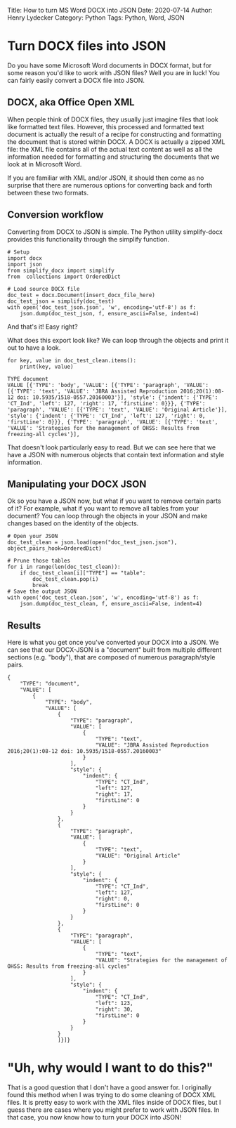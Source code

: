 Title: How to turn MS Word DOCX into JSON
Date: 2020-07-14
Author: Henry Lydecker
Category: Python
Tags: Python, Word, JSON

# Turn DOCX files into JSON

Do you have some Microsoft Word documents in DOCX format, but for some reason you'd like to work with JSON files? Well you are in luck! You can fairly easily convert a DOCX file into JSON.

## DOCX, aka Office Open XML

When people think of DOCX files, they usually just imagine files that look like formatted text files. However, this processed and formatted text document is actually the result of a recipe for constructing and formatting the document that is stored within DOCX. A DOCX is actually a zipped XML file: the XML file contains all of the actual text content as well as all the information needed for formatting and structuring the documents that we look at in Microsoft Word.

If you are familiar with XML and/or JSON, it should then come as no surprise that there are numerous options for converting back and forth between these two formats.

## Conversion workflow

Converting from DOCX to JSON is simple. The Python utility simplify-docx provides this functionality through the simplify function.
```
# Setup
import docx
import json
from simplify_docx import simplify
from  collections import OrderedDict

# Load source DOCX file
doc_test = docx.Document(insert_docx_file_here)
doc_test_json = simplify(doc_test)
with open('doc_test_json.json', 'w', encoding='utf-8') as f:
    json.dump(doc_test_json, f, ensure_ascii=False, indent=4)
```
And that's it! Easy right?

What does this export look like? We can loop through the objects and print it out to have a look.

```
for key, value in doc_test_clean.items():
    print(key, value)
```

```
TYPE document
VALUE [{'TYPE': 'body', 'VALUE': [{'TYPE': 'paragraph', 'VALUE': [{'TYPE': 'text', 'VALUE': 'JBRA Assisted Reproduction 2016;20(1):08-12 doi: 10.5935/1518-0557.20160003'}], 'style': {'indent': {'TYPE': 'CT_Ind', 'left': 127, 'right': 17, 'firstLine': 0}}}, {'TYPE': 'paragraph', 'VALUE': [{'TYPE': 'text', 'VALUE': 'Original Article'}], 'style': {'indent': {'TYPE': 'CT_Ind', 'left': 127, 'right': 0, 'firstLine': 0}}}, {'TYPE': 'paragraph', 'VALUE': [{'TYPE': 'text', 'VALUE': 'Strategies for the management of OHSS: Results from freezing-all cycles'}],
```
That doesn't look particularly easy to read. But we can see here that we have a JSON with numerous objects that contain text information and style information.

## Manipulating your DOCX JSON

Ok so you have a JSON now, but what if you want to remove certain parts of it? For example, what if you want to remove all tables from your document? You can loop through the objects in your JSON and make changes based on the identity of the objects.

```
# Open your JSON
doc_test_clean = json.load(open("doc_test_json.json"), object_pairs_hook=OrderedDict)
    
# Prune those tables
for i in range(len(doc_test_clean)):
    if doc_test_clean[i]["TYPE"] == "table":
        doc_test_clean.pop(i)
        break
# Save the output JSON
with open('doc_test_clean.json', 'w', encoding='utf-8') as f:
    json.dump(doc_test_clean, f, ensure_ascii=False, indent=4)
```

## Results

Here is what you get once you've converted your DOCX into a JSON. We can see that our DOCX-JSON is a "document" built from multiple different sections (e.g. "body"), that are composed of numerous paragraph/style pairs. 

```
{
    "TYPE": "document",
    "VALUE": [
        {
            "TYPE": "body",
            "VALUE": [
                {
                    "TYPE": "paragraph",
                    "VALUE": [
                        {
                            "TYPE": "text",
                            "VALUE": "JBRA Assisted Reproduction 2016;20(1):08-12 doi: 10.5935/1518-0557.20160003"
                        }
                    ],
                    "style": {
                        "indent": {
                            "TYPE": "CT_Ind",
                            "left": 127,
                            "right": 17,
                            "firstLine": 0
                        }
                    }
                },
                {
                    "TYPE": "paragraph",
                    "VALUE": [
                        {
                            "TYPE": "text",
                            "VALUE": "Original Article"
                        }
                    ],
                    "style": {
                        "indent": {
                            "TYPE": "CT_Ind",
                            "left": 127,
                            "right": 0,
                            "firstLine": 0
                        }
                    }
                },
                {
                    "TYPE": "paragraph",
                    "VALUE": [
                        {
                            "TYPE": "text",
                            "VALUE": "Strategies for the management of OHSS: Results from freezing-all cycles"
                        }
                    ],
                    "style": {
                        "indent": {
                            "TYPE": "CT_Ind",
                            "left": 123,
                            "right": 30,
                            "firstLine": 0
                        }
                    }
                }
                ]}]}
```

# "Uh, why would I want to do this?"

That is a good question that I don't have a good answer for. I originally found this method when I was trying to do some cleaning of DOCX XML files. It is pretty easy to work with the XML files inside of DOCX files, but I guess there are cases where you might prefer to work with JSON files. In that case, you now know how to turn your DOCX into JSON!

